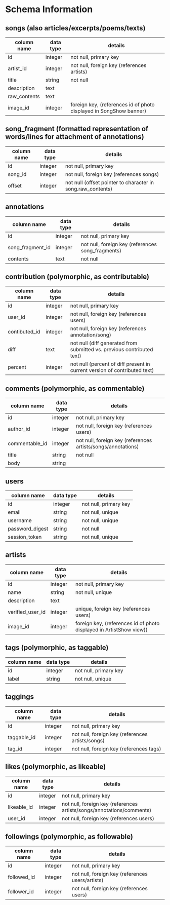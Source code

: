 # Schema Information

## songs (also articles/excerpts/poems/texts)
column name  | data type | details
-------------|-----------|-----------------------
id           | integer   | not null, primary key
artist_id    | integer   | not null, foreign key (references artists)
title        | string    | not null
description  | text      |
raw_contents | text      |
image_id     | integer   | foreign key, (references id of photo displayed in SongShow banner)

## song_fragment (formatted representation of words/lines for attachment of annotations)
column name | data type | details
------------|-----------|-----------------------
id          | integer   | not null, primary key
song_id     | integer   | not null, foreign key (references songs)
offset      | integer   | not null (offset pointer to character in song.raw_contents)

## annotations
column name      | data type | details
-----------------|-----------|-----------------------
id               | integer   | not null, primary key
song_fragment_id | integer   | not null, foreign key (references song_fragments)
contents         | text      | not null

## contribution (polymorphic, as contributable)
column name   | data type | details
--------------|-----------|-----------------------
id            | integer   | not null, primary key
user_id       | integer   | not null, foreign key (references users)
contibuted_id | integer   | not null, foreign key (references annotation/song)
diff          | text      | not null (diff generated from submitted vs. previous contributed text)
percent       | integer   | not null (percent of diff present in current version of contributed text)

## comments (polymorphic, as commentable)
column name    | data type | details
---------------|-----------|-----------------------
id             | integer   | not null, primary key
author_id      | integer   | not null, foreign key (references users)
commentable_id | integer   | not null, foreign key (references artists/songs/annotations)
title          | string    | not null
body           | string    |

## users
column name     | data type | details
----------------|-----------|-----------------------
id              | integer   | not null, primary key
email           | string    | not null, unique
username        | string    | not null, unique
password_digest | string    | not null
session_token   | string    | not null, unique

## artists
column name     | data type | details
----------------|-----------|-----------------------
id              | integer   | not null, primary key
name            | string    | not null, unique
description     | text      |
verified_user_id| integer   | unique, foreign key (references users)
image_id        | integer   | foreign key, (references id of photo displayed in ArtistShow view))

## tags (polymorphic, as taggable)
column name | data type | details
------------|-----------|-----------------------
id          | integer   | not null, primary key
label       | string    | not null, unique

## taggings
column name | data type | details
------------|-----------|-----------------------
id          | integer   | not null, primary key
taggable_id | integer   | not null, foreign key (references artists/songs)
tag_id      | integer   | not null, foreign key (references tags)


## likes (polymorphic, as likeable)
column name | data type | details
------------|-----------|-----------------------
id          | integer   | not null, primary key
likeable_id | integer   | not null, foreign key (references artists/songs/annotations/comments)
user_id     | integer   | not null, foreign key (references users)

## followings (polymorphic, as followable)
column name | data type | details
------------|-----------|-----------------------
id          | integer   | not null, primary key
followed_id | integer   | not null, foreign key (references users/artists)
follower_id | integer   | not null, foreign key (references users)
